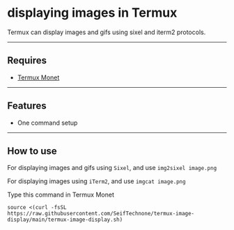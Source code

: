# displaying images in Termux
Termux can display images and gifs using sixel and iterm2 protocols.
***
## Requires
+ [Termux Monet](https://github.com/KitsunedFox/termux-monet/releases)
***
## Features
+ One command setup
***
## How to use
For displaying images and gifs using `Sixel`,
and use `img2sixel image.png`

For displaying images using `iTerm2`,
and use `imgcat image.png`


Type this command in Termux Monet
```shell
source <(curl -fsSL https://raw.githubusercontent.com/SeifTechnone/termux-image-display/main/termux-image-display.sh)
```